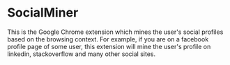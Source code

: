 SocialMiner
===========
This is the Google Chrome extension which mines the user's social profiles based on the browsing context. For example, if you are on a facebook profile page of some user, this extension will mine the user's profile on linkedin, stackoverflow and many other social sites.